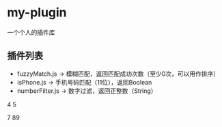# my-plugin
一个个人的插件库

## 插件列表
* fuzzyMatch.js    -> 模糊匹配，返回匹配成功次数（至少0次，可以用作排序）
* isPhone.js       -> 手机号码匹配（11位），返回Boolean
* numberFilter.js  -> 数字过滤，返回正整数（String）

4
5

7
89